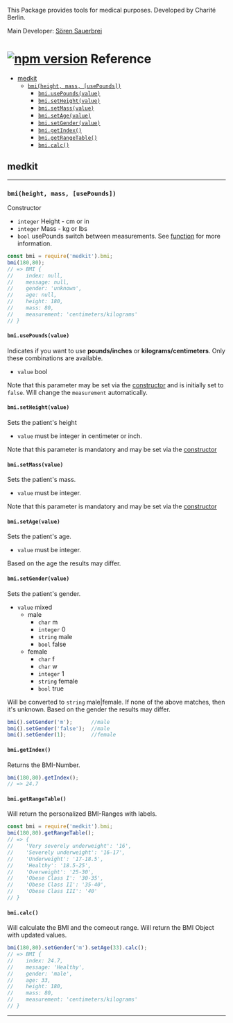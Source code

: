 
This Package provides tools for medical purposes. Developed by Charité Berlin.

Main Developer: [Sören Sauerbrei](https://github.com/Sauerbrei)

# [![npm version](https://badge.fury.io/js/medkit.svg)](https://badge.fury.io/js/medkit.svg) Reference

- [medkit](#medkit)
  - [`bmi(height, mass, [usePounds])`](#bmiheight-mass-usepounds)
    - [`bmi.usePounds(value)`](#bmiusepoundsvalue)
    - [`bmi.setHeight(value)`](#bmisetheightvalue)
    - [`bmi.setMass(value)`](#bmisetmassvalue)
    - [`bmi.setAge(value)`](#bmisetagevalue)
    - [`bmi.setGender(value)`](#bmisetgendervalue)
    - [`bmi.getIndex()`](#bmigetindex)
    - [`bmi.getRangeTable()`](#bmigetrangetable)
    - [`bmi.calc()`](#bmicalc)
  

## medkit

---

### `bmi(height, mass, [usePounds])`
Constructor
- `integer` Height - cm or in
- `integer` Mass - kg or lbs
- `bool` usePounds switch between measurements. See [function](#bmiusepoundsvalue) for more information.

```js
const bmi = require('medkit').bmi;
bmi(180,80);
// => BMI {
//    index: null,
//    message: null,
//    gender: 'unknown',
//    age: null,
//    height: 180,
//    mass: 80,
//    measurement: 'centimeters/kilograms'
// }
```



#### `bmi.usePounds(value)`

Indicates if you want to use **pounds/inches** or **kilograms/centimeters**.
Only these combinations are available.

* `value` bool

Note that this parameter may be set via the [constructor](#bmi) and is initially set to `false`.
Will change the `measurement` automatically.



#### `bmi.setHeight(value)`

Sets the patient's height
* `value` must be integer in centimeter or inch.

Note that this parameter is mandatory and may be set via the [constructor](#bmiheight-mass-usepounds)



#### `bmi.setMass(value)`

Sets the patient's mass.
* `value` must be integer.

Note that this parameter is mandatory and may be set via the [constructor](#bmiheight-mass-usepounds)



#### `bmi.setAge(value)`

Sets the patient's age.
* `value` must be integer.

Based on the age the results may differ.



#### `bmi.setGender(value)`

Sets the patient's gender.
* `value` mixed
    * male
         * `char` m
         * `integer` 0
         * `string` male
         * `bool` false
    * female
         * `char` f
         * `char` w
         * `integer` 1
         * `string` female
         * `bool` true

Will be converted to `string` male|female. If none of the above matches, then it's unknown. Based on the gender the results may differ.

```js
bmi().setGender('m');      //male
bmi().setGender('false');  //male
bmi().setGender(1);        //female
```



#### `bmi.getIndex()`

Returns the BMI-Number.

```js
bmi(180,80).getIndex();
// => 24.7
```





#### `bmi.getRangeTable()`

Will return the personalized BMI-Ranges with labels. 

```js
const bmi = require('medkit').bmi;
bmi(180,80).getRangeTable();
// => {
//    'Very severely underweight': '16',
//    'Severely underweight': '16-17',
//    'Underweight': '17-18.5',
//    'Healthy': '18.5-25',
//    'Overweight': '25-30',
//    'Obese Class I': '30-35',
//    'Obese Class II': '35-40',
//    'Obese Class III': '40'
// }
```

#### `bmi.calc()`

Will calculate the BMI and the comeout range. Will return the BMI Object with updated values.

```js
bmi(180,80).setGender('m').setAge(33).calc();
// => BMI {
//    index: 24.7,
//    message: 'Healthy',
//    gender: 'male',
//    age: 33,
//    height: 180,
//    mass: 80,
//    measurement: 'centimeters/kilograms'
// }
```

---

